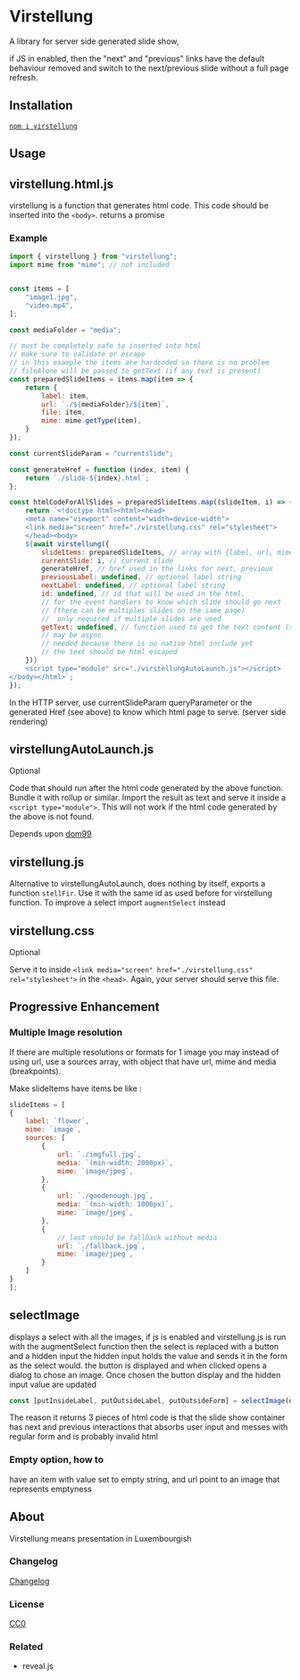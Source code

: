 # Virstellung

A library for server side generated slide show,

if JS in enabled, then the "next" and "previous" links
have the default behaviour
removed and
switch to the next/previous slide without a full page refresh.

## Installation

[`npm i virstellung`](https://www.npmjs.com/package/virstellung)

## Usage

## virstellung.html.js

virstellung is a function that generates html code. This code should be inserted into the `<body>`.
returns a promise

### Example

```js
import { virstellung } from "virstellung";
import mime from "mime"; // not included


const items = [
    "image1.jpg",
    "video.mp4",
];

const mediaFolder = "media";

// must be completely safe to inserted into html
// make sure to validate or escape
// in this example the items are hardcoded so there is no problem
// fileAlone will be passed to getText (if any text is present)
const preparedSlideItems = items.map(item => {
    return {
        label: item,
        url: `./${mediaFolder}/${item}`,
        file: item,
        mime: mime.getType(item),
    }
});

const currentSlideParam = "currentslide";

const generateHref = function (index, item) {
    return `./slide-${index}.html`;
};

const htmlCodeForAllSlides = preparedSlideItems.map((slideItem, i) => {
    return `<!doctype html><html><head>
    <meta name="viewport" content="width=device-width">
    <link media="screen" href="./virstellung.css" rel="stylesheet">
    </head><body>    
    ${await virstellung({
        slideItems: preparedSlideItems, // array with {label, url, mime}
        currentSlide: i, // current slide
        generateHref, // href used in the links for next, previous
        previousLabel: undefined, // optional label string
        nextLabel: undefined, // optional label string
        id: undefined, // id that will be used in the html,
        // for the event handlers to know which slide should go next
        // (there can be multiples slides on the same page)
        //  only required if multiple slides are used
        getText: undefined, // function used to get the text content (server side)
        // may be async
        // needed because there is no native html include yet
        // the text should be html escaped 
    })}
    <script type="module" src="./virstellungAutoLaunch.js"></script>
</body></html>`;
});
```

In the HTTP server, use currentSlideParam queryParameter or the generated Href (see above) to know which html page to serve. (server side rendering)

## virstellungAutoLaunch.js

Optional

Code that should run after the html code generated by the above function. Bundle it with rollup or similar. Import the result as text and serve it inside a `<script type="module">`. This will not work if the html code generated by the above is not found.

Depends upon [dom99](https://www.npmjs.com/package/dom99)

## virstellung.js

Alternative to virstellungAutoLaunch, does nothing by itself, exports a function `stellFir`. Use it with the same id as used before for virstellung function. To improve a select import `augmentSelect` instead

## virstellung.css

Optional

Serve it to inside `<link media="screen" href="./virstellung.css" rel="stylesheet">` in the `<head>`. Again, your server should serve this file.

## Progressive Enhancement

### Multiple Image resolution

If there are multiple resolutions or formats for 1 image you may instead of using url, use a sources array, with object that have url, mime and media (breakpoints).

Make slideItems have items be like :

```js
slideItems = [
{
    label: `flower`,
    mime: `image`,
    sources: [
        {
            url: `./imgfull.jpg`,
            media: `(min-width: 2000px)`,
            mime: `image/jpeg`,
        },
        {
            url: `./goodenough.jpg`,
            media: `(min-width: 1000px)`,
            mime: `image/jpeg`,
        },
        {
            // last should be fallback without media
            url: `./fallback.jpg`,
            mime: `image/jpeg`,
        }
    ]
}
];
```

## selectImage

displays a select with all the images,
if js is enabled and virstellung.js is run with the augmentSelect function then
the select is replaced with a button and a hidden input
the hidden input holds the value and sends it in the form as the select would.
the button is displayed and when clicked opens a dialog to chose an image.
Once chosen the button display and the hidden input value are updated

```js
const [putInsideLabel, putOutsideLabel, putOutsideForm] = selectImage(options, fileSelected=``, multiple=false);

```

The reason it returns 3 pieces of html code is that the slide show container has next and previous interactions that absorbs user input and messes with regular form and is probably invalid html


### Empty option, how to

have an item with value set to empty string, and url point to an image that represents emptyness

## About

Virstellung means presentation in Luxembourgish

### Changelog

[Changelog](./changelog.md)

### License

[CC0](./license.txt)

### Related

- reveal.js
